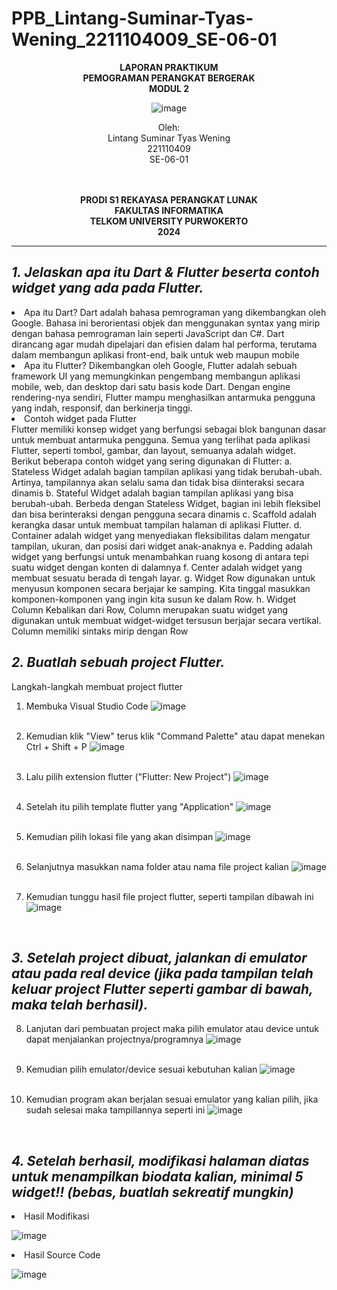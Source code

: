 # PPB_Lintang-Suminar-Tyas-Wening_2211104009_SE-06-01

<div align="center">

**LAPORAN PRAKTIKUM** <br>
**PEMOGRAMAN PERANGKAT BERGERAK** <br>
**MODUL 2** <br>

<p align="center">

![image](image/logoTel-u.jpeg)
</p>

Oleh:<br>
Lintang Suminar Tyas Wening<br>
221110409<br>
SE-06-01<br>
<br>
<br>

**PRODI S1 REKAYASA PERANGKAT LUNAK** <br>
**FAKULTAS INFORMATIKA** <br>
**TELKOM UNIVERSITY PURWOKERTO** <br>
**2024** <br>
</div>

---

## *1. Jelaskan apa itu Dart & Flutter beserta contoh widget yang ada pada Flutter.*
<li>Apa itu Dart?
Dart adalah bahasa pemrograman yang dikembangkan oleh Google. Bahasa ini berorientasi objek dan menggunakan syntax yang mirip dengan bahasa pemrograman lain seperti JavaScript dan C#. Dart dirancang agar mudah dipelajari dan efisien dalam hal performa, terutama dalam membangun aplikasi front-end, baik untuk web maupun mobile

<li>Apa itu Flutter?
Dikembangkan oleh Google, Flutter adalah sebuah framework UI yang memungkinkan pengembang membangun aplikasi mobile, web, dan desktop dari satu basis kode Dart. Dengan engine rendering-nya sendiri, Flutter mampu menghasilkan antarmuka pengguna yang indah, responsif, dan berkinerja tinggi.

<li>Contoh widget pada Flutter
<br>
Flutter memiliki konsep widget yang berfungsi sebagai blok bangunan dasar untuk membuat antarmuka pengguna. Semua yang terlihat pada aplikasi Flutter, seperti tombol, gambar, dan layout, semuanya adalah widget. Berikut beberapa contoh widget yang sering digunakan di Flutter:
a. Stateless Widget 
adalah bagian tampilan aplikasi yang tidak berubah-ubah. Artinya, tampilannya akan selalu sama dan tidak bisa diinteraksi secara dinamis
b. Stateful Widget 
adalah bagian tampilan aplikasi yang bisa berubah-ubah. Berbeda dengan Stateless Widget, bagian ini lebih fleksibel dan bisa berinteraksi dengan pengguna secara dinamis
c. Scaffold 
adalah kerangka dasar untuk membuat tampilan halaman di aplikasi Flutter.
d. Container 
adalah widget yang menyediakan fleksibilitas dalam mengatur tampilan, ukuran, dan posisi dari widget anak-anaknya
e. Padding 
adalah widget yang berfungsi untuk menambahkan ruang kosong di antara tepi suatu widget dengan konten di dalamnya
f. Center 
adalah widget yang membuat sesuatu berada di tengah layar.
g. Widget Row 
digunakan untuk menyusun komponen secara berjajar ke samping. Kita tinggal masukkan komponen-komponen yang ingin kita susun ke dalam Row.
h. Widget Column
Kebalikan dari Row, Column merupakan suatu widget yang digunakan
untuk membuat widget-widget tersusun berjajar secara vertikal. Column
memiliki sintaks mirip dengan Row
<br>

## *2. Buatlah sebuah project Flutter.*
Langkah-langkah membuat project flutter
1. Membuka Visual Studio Code 
![image](image/tampilanAwal.png)
<br>

2. Kemudian klik "View" terus klik "Command Palette" atau dapat menekan Ctrl + Shift + P
![image](image/tampilanKedua.png)
<br>

3. Lalu pilih extension flutter ("Flutter: New Project")
![image](image/tampilanKetiga.png)
<br>

4. Setelah itu pilih template flutter yang "Application"
![image](image/tampilanKeempat.png)
<br>

5. Kemudian pilih lokasi file yang akan disimpan
![image](image/tampilanKelima.png)
<br>

6. Selanjutnya masukkan nama folder atau nama file project kalian
![image](image/tampilanKeenam.png)
<br>

7. Kemudian tunggu hasil file project flutter, seperti tampilan dibawah ini
![image](image/tampilanKetujuh.png)
<br>

## *3. Setelah project dibuat, jalankan di emulator atau pada real device (jika pada tampilan telah keluar project Flutter seperti gambar di bawah, maka telah berhasil).*
8. Lanjutan dari pembuatan project maka pilih emulator atau device untuk dapat menjalankan projectnya/programnya
![image](image/tampilanKedelapan.png)
<br>

9. Kemudian pilih emulator/device sesuai kebutuhan kalian
![image](image/tampilanKesembilan.png)
<br>

10. Kemudian program akan berjalan sesuai emulator yang kalian pilih, jika sudah selesai maka tampillannya seperti ini 
![image](image/tampilanKesepuluh.png)
<br>

## *4. Setelah berhasil, modifikasi halaman diatas untuk menampilkan biodata kalian, minimal 5 widget!! (bebas, buatlah sekreatif mungkin)*
<li> Hasil Modifikasi

![image](image/hasilModifikasi.png)
<br>
<li> Hasil Source Code

![image](image/SourceCode.png)



